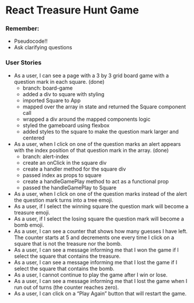 # React Treasure Hunt Game

### Remember:
- Pseudocode!!
- Ask clarifying questions

### User Stories
- As a user, I can see a page with a 3 by 3 grid board game with a question mark in each square. (done)
  - branch: board-game
  - added a div to square with styling
  - imported Square to App
  - mapped over the array in state and returned the Square component call
  - wrapped a div around the mapped components logic
  - styled the gameboard using flexbox
  - added styles to the square to make the question mark larger and centered
- As a user, when I click on one of the question marks an alert appears with the index position of that question mark in the array. (done)
  - branch: alert-index
  - create an onClick in the square div
  - create a handler method for the square div
  - passed index as props to square
  - create a handleGamePlay method to act as a functional prop
  - passed the handleGamePlay to Square
- As a user, when I click on one of the question marks instead of the alert the question mark turns into a tree emoji.
- As a user, if I select the winning square the question mark will become a treasure emoji.
- As a user, if I select the losing square the question mark will become a bomb emoji.
- As a user, I can see a counter that shows how many guesses I have left. The counter starts at 5 and decrements one every time I click on a square that is not the treasure nor the bomb.
- As a user, I can see a message informing me that I won the game if I select the square that contains the treasure.
- As a user, I can see a message informing me that I lost the game if I select the square that contains the bomb.
- As a user, I cannot continue to play the game after I win or lose.
- As a user, I can see a message informing me that I lost the game when I run out of turns (the counter reaches zero).
- As a user, I can click on a “Play Again” button that will restart the game.
